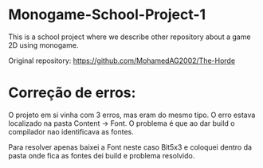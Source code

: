# Monogame-School-Project-1
This is a school project where we describe other repository about a game 2D using monogame.

Original repository: https://github.com/MohamedAG2002/The-Horde

# Correção de erros:

O projeto em si vinha com 3 erros, mas eram do mesmo tipo.
O erro estava localizado na pasta Content -> Font.
O problema é que ao dar build o compilador nao identificava as fontes.

Para resolver apenas baixei a Font neste caso Bit5x3 e coloquei dentro da pasta onde fica as fontes dei build e problema resolvido.
